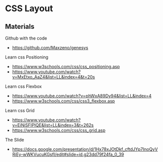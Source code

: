 # CSS Layout

## Materials

Github with the code 
- https://github.com/Maxzeno/genesys

Learn css Positioning
- https://www.w3schools.com/css/css_positioning.asp
- https://www.youtube.com/watch?v=MxEtxo_AaZ4&list=LL&index=4&t=20s

Learn css Flexbox
- https://www.youtube.com/watch?v=phWxA89Dy94&list=LL&index=4
- https://www.w3schools.com/css/css3_flexbox.asp

Learn css Grid
- https://www.youtube.com/watch?v=EiNiSFIPIQE&list=LL&index=3&t=262s
- https://www.w3schools.com/css/css_grid.asp

The Slide
- https://docs.google.com/presentation/d/1Hx78xJOtDkf_cftdJYp7InoQyVRiEy-wWKVucuKGsfI/edit#slide=id.g23dd79f24fa_0_39
